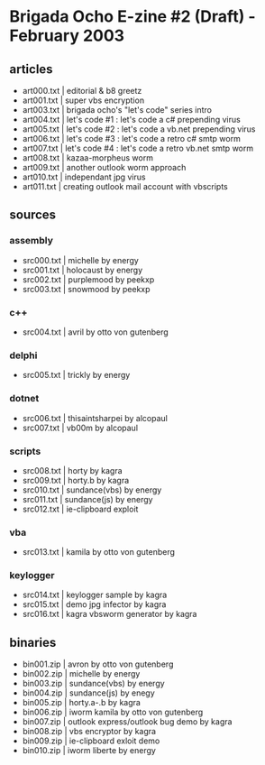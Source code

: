# Brigada Ocho E-zine #2 (Draft) - February 2003

## articles

- art000.txt | editorial & b8 greetz
- art001.txt | super vbs encryption
- art003.txt | brigada ocho's "let's code" series intro
- art004.txt | let's code #1 : let's code a c# prepending virus
- art005.txt | let's code #2 : let's code a vb.net prepending virus
- art006.txt | let's code #3 : let's code a retro c# smtp worm
- art007.txt | let's code #4 : let's code a retro vb.net smtp worm
- art008.txt | kazaa-morpheus worm
- art009.txt | another outlook worm approach
- art010.txt | independant jpg virus
- art011.txt | creating outlook mail account with vbscripts

## sources
### assembly
- src000.txt | michelle by energy
- src001.txt | holocaust by energy
- src002.txt | purplemood by peekxp
- src003.txt | snowmood by peekxp

### c++

- src004.txt | avril by otto von gutenberg
### delphi
- src005.txt | trickly by energy
### dotnet

- src006.txt | thisaintsharpei by alcopaul
- src007.txt | vb00m by alcopaul
### scripts

- src008.txt | horty by kagra
- src009.txt | horty.b by kagra
- src010.txt | sundance(vbs) by energy
- src011.txt | sundance(js) by energy
- src012.txt | ie-clipboard exploit
### vba

- src013.txt | kamila by otto von gutenberg
### keylogger
- src014.txt | keylogger sample by kagra
- src015.txt | demo jpg infector by kagra
- src016.txt | kagra vbsworm generator by kagra

## binaries

- bin001.zip | avron by otto von gutenberg
- bin002.zip | michelle by energy
- bin003.zip | sundance(vbs) by energy
- bin004.zip | sundance(js) by enegy
- bin005.zip | horty.a-.b by kagra
- bin006.zip | iworm kamila by otto von gutenberg
- bin007.zip | outlook express/outlook bug demo by kagra
- bin008.zip | vbs encryptor by kagra
- bin009.zip | ie-clipboard exloit demo
- bin010.zip | iworm liberte by energy
